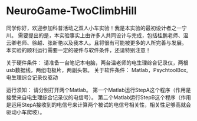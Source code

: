 # NeuroGame-TwoClimbHill

同学你好，欢迎参加科普活动之双人小车实验！我是本实验的最初设计者之一宁川。
需要提出的是，本实验事实上由许多人共同设计与完成，包括桂鹏老师、温云卿老师、徐越、张新艳以及我本人。且将很有可能被更多的人所完善与发展。
本实验的顺利运行需要一定的硬件与软件条件，还请特别注意！

关于硬件条件：
  请准备一台笔记本电脑，两台温老师的电生理综合记录仪，两根usb数据线，两组电极片，两副头带。
关于软件条件：
  Matlab，PsychtoolBox, 电生理综合记录仪驱动

运行须知：
  请分别打开两个Matlab。
  第一个Matlab运行StepA这个程序（作用是接受来自电生理综合记录仪的电信号）。
  第二个Matlab运行StepB这个程序（作用是运用StepA接收到的电信号来计算两个被试的电信号相关性，相关性足够高就会驱动小车爬坡）。
		
